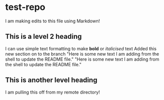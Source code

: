 # test-repo
I am making edits to this file using Markdown!
## This is a level 2 heading 
I can use simple text formatting to make **bold** or *italicised* text 
Added this new section on to the branch
"Here is some new text I am adding from the shell to update the README file." 
"Here is some new text I am adding from the shell to update the README file." 
## This is another level heading
I am pulling this off from my remote directory!
